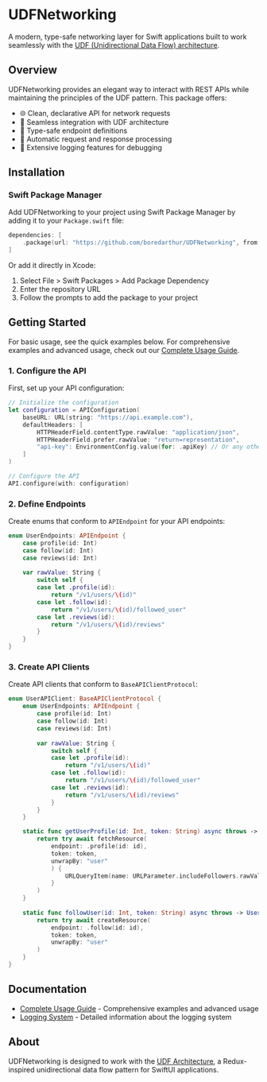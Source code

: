 # UDFNetworking

A modern, type-safe networking layer for Swift applications built to work seamlessly with the [UDF (Unidirectional Data Flow) architecture](https://github.com/Maks-Jago/SwiftUI-UDF).

## Overview

UDFNetworking provides an elegant way to interact with REST APIs while maintaining the principles of the UDF pattern. This package offers:

- 🌐 Clean, declarative API for network requests
- 🔄 Seamless integration with UDF architecture
- 🧩 Type-safe endpoint definitions
- 🎯 Automatic request and response processing
- 📝 Extensive logging features for debugging

## Installation

### Swift Package Manager

Add UDFNetworking to your project using Swift Package Manager by adding it to your `Package.swift` file:

```swift
dependencies: [
    .package(url: "https://github.com/boredarthur/UDFNetworking", from: "x.x.x")
]
```

Or add it directly in Xcode:
1. Select File > Swift Packages > Add Package Dependency
2. Enter the repository URL
3. Follow the prompts to add the package to your project

## Getting Started

For basic usage, see the quick examples below. For comprehensive examples and advanced usage, check out our [Complete Usage Guide](USAGE_GUIDE.md).

### 1. Configure the API

First, set up your API configuration:

```swift
// Initialize the configuration
let configuration = APIConfiguration(
    baseURL: URL(string: "https://api.example.com"),
    defaultHeaders: [
        HTTPHeaderField.contentType.rawValue: "application/json",
        HTTPHeaderField.prefer.rawValue: "return=representation",
        "api-key": EnvironmentConfig.value(for: .apiKey) // Or any other way to retrieve your api key
    ]
)

// Configure the API
API.configure(with: configuration)
```

### 2. Define Endpoints

Create enums that conform to `APIEndpoint` for your API endpoints:

```swift
enum UserEndpoints: APIEndpoint {
    case profile(id: Int)
    case follow(id: Int)
    case reviews(id: Int)
    
    var rawValue: String {
        switch self {
        case let .profile(id):
            return "/v1/users/\(id)"
        case let .follow(id):
            return "/v1/users/\(id)/followed_user"
        case let .reviews(id):
            return "/v1/users/\(id)/reviews"
        }
    }
}
```

### 3. Create API Clients

Create API clients that conform to `BaseAPIClientProtocol`:

```swift
enum UserAPIClient: BaseAPIClientProtocol {
    enum UserEndpoints: APIEndpoint {
        case profile(id: Int)
        case follow(id: Int)
        case reviews(id: Int)
        
        var rawValue: String {
            switch self {
            case let .profile(id):
                return "/v1/users/\(id)"
            case let .follow(id):
                return "/v1/users/\(id)/followed_user"
            case let .reviews(id):
                return "/v1/users/\(id)/reviews"
            }
        }
    }

    static func getUserProfile(id: Int, token: String) async throws -> UserModel {
        return try await fetchResource(
            endpoint: .profile(id: id),
            token: token,
            unwrapBy: "user"
            ) {
                URLQueryItem(name: URLParameter.includeFollowers.rawValue, value: "true")
            }
        )
    }
    
    static func followUser(id: Int, token: String) async throws -> UserModel {
        return try await createResource(
            endpoint: .follow(id: id),
            token: token,
            unwrapBy: "user"
        )
    }
}
```

## Documentation

- [Complete Usage Guide](USAGE_GUIDE.md) - Comprehensive examples and advanced usage
- [Logging System](LOGGING.md) - Detailed information about the logging system

## About

UDFNetworking is designed to work with the [UDF Architecture](https://github.com/Maks-Jago/SwiftUI-UDF), a Redux-inspired unidirectional data flow pattern for SwiftUI applications.
